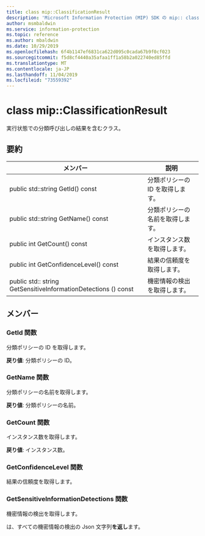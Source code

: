 ```yaml
---
title: class mip::ClassificationResult
description: 'Microsoft Information Protection (MIP) SDK の mip:: classificationresult クラスについて説明します。'
author: msmbaldwin
ms.service: information-protection
ms.topic: reference
ms.author: mbaldwin
ms.date: 10/29/2019
ms.openlocfilehash: 6f4b1147ef6831ca622d095c0cada67b9f0cf023
ms.sourcegitcommit: f5d8cf4440a35afaa1ff1a58b2a022740ed85ffd
ms.translationtype: MT
ms.contentlocale: ja-JP
ms.lasthandoff: 11/04/2019
ms.locfileid: "73559392"
---
```

# <a name="class-mipclassificationresult"></a>class mip::ClassificationResult 
実行状態での分類呼び出しの結果を含むクラス。
  
## <a name="summary"></a>要約
 メンバー                        | 説明                                
--------------------------------|---------------------------------------------
public std::string GetId() const  |  分類ポリシーの ID を取得します。
public std::string GetName() const  |  分類ポリシーの名前を取得します。
public int GetCount() const  |  インスタンス数を取得します。
public int GetConfidenceLevel() const  |  結果の信頼度を取得します。
public std:: string GetSensitiveInformationDetections () const  |  機密情報の検出を取得します。
  
## <a name="members"></a>メンバー
  
### <a name="getid-function"></a>GetId 関数
分類ポリシーの ID を取得します。

  
**戻り値**: 分類ポリシーの ID。
  
### <a name="getname-function"></a>GetName 関数
分類ポリシーの名前を取得します。

  
**戻り値**: 分類ポリシーの名前。
  
### <a name="getcount-function"></a>GetCount 関数
インスタンス数を取得します。

  
**戻り値**: インスタンス数。
  
### <a name="getconfidencelevel-function"></a>GetConfidenceLevel 関数
結果の信頼度を取得します。
  
### <a name="getsensitiveinformationdetections-function"></a>GetSensitiveInformationDetections 関数
機密情報の検出を取得します。

  
は、すべての機密情報の検出の Json 文字列**を返し**ます。
